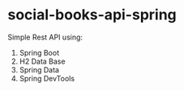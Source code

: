# social-books-api-spring

Simple Rest API using:

1. Spring Boot
1. H2 Data Base
1. Spring Data
1. Spring DevTools

